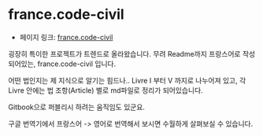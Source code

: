 # france.code-civil

 - 페이지 링크: [france.code-civil](https://github.com/steeve/france.code-civil)

굉장히 특이한 프로젝트가 트렌드로 올라왔습니다. 무려 Readme까지 프랑스어로 작성 되어있는, france.code-civil 입니다.

어떤 법인지는 제 지식으로 알기는 힘드나.. Livre I 부터 V 까지로 나누어져 있고, 각 Livre 안에는 법 조항(Article) 별로 md파일로 정리가 되어있습니다.

Gitbook으로 퍼블리시 하려는 움직임도 있군요.

구글 번역기에서 프랑스어 -> 영어로 번역해서 보시면 수월하게 살펴보실 수 있습니다.
